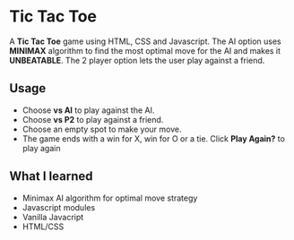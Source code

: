 # Tic Tac Toe
A **Tic Tac Toe** game using HTML, CSS and Javascript. The AI option uses **MINIMAX** algorithm to find the most optimal move for the AI and makes it **UNBEATABLE**. The 2 player option lets the user play against a friend.


## Usage
- Choose **vs AI** to play against the AI.
- Choose **vs P2** to play against a friend.
- Choose an empty spot to make your move.
- The game ends with a win for X, win for O or a tie. Click **Play Again?** to play again


## What I learned
- Minimax AI algorithm for optimal move strategy
- Javascript modules
- Vanilla Javacript
- HTML/CSS 
